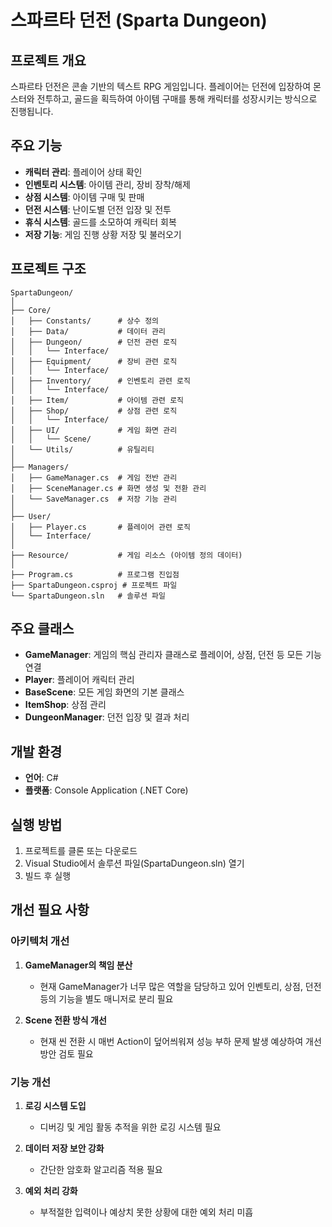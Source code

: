 # 스파르타 던전 (Sparta Dungeon)

## 프로젝트 개요
스파르타 던전은 콘솔 기반의 텍스트 RPG 게임입니다. 플레이어는 던전에 입장하여 몬스터와 전투하고, 골드을 획득하여 아이템 구매를 통해 캐릭터를 성장시키는 방식으로 진행됩니다.

## 주요 기능
- **캐릭터 관리**: 플레이어 상태 확인
- **인벤토리 시스템**: 아이템 관리, 장비 장착/해제
- **상점 시스템**: 아이템 구매 및 판매
- **던전 시스템**: 난이도별 던전 입장 및 전투
- **휴식 시스템**: 골드를 소모하여 캐릭터 회복
- **저장 기능**: 게임 진행 상황 저장 및 불러오기

## 프로젝트 구조
```
SpartaDungeon/
│
├── Core/
│   ├── Constants/      # 상수 정의
│   ├── Data/           # 데이터 관리
│   ├── Dungeon/        # 던전 관련 로직
│   │   └── Interface/  
│   ├── Equipment/      # 장비 관련 로직
│   │   └── Interface/  
│   ├── Inventory/      # 인벤토리 관련 로직
│   │   └── Interface/  
│   ├── Item/           # 아이템 관련 로직
│   ├── Shop/           # 상점 관련 로직
│   │   └── Interface/  
│   ├── UI/             # 게임 화면 관리
│   │   └── Scene/      
│   └── Utils/          # 유틸리티
│
├── Managers/
│   ├── GameManager.cs  # 게임 전반 관리
│   ├── SceneManager.cs # 화면 생성 및 전환 관리
│   └── SaveManager.cs  # 저장 기능 관리
│
├── User/
│   ├── Player.cs       # 플레이어 관련 로직
│   └── Interface/      
│
├── Resource/           # 게임 리소스 (아이템 정의 데이터)
│
├── Program.cs          # 프로그램 진입점
├── SpartaDungeon.csproj # 프로젝트 파일
└── SpartaDungeon.sln   # 솔루션 파일
```

## 주요 클래스
- **GameManager**: 게임의 핵심 관리자 클래스로 플레이어, 상점, 던전 등 모든 기능 연결
- **Player**: 플레이어 캐릭터 관리
- **BaseScene**: 모든 게임 화면의 기본 클래스
- **ItemShop**: 상점 관리
- **DungeonManager**: 던전 입장 및 결과 처리

## 개발 환경
- **언어**: C#
- **플랫폼**: Console Application (.NET Core)

## 실행 방법
1. 프로젝트를 클론 또는 다운로드
2. Visual Studio에서 솔루션 파일(SpartaDungeon.sln) 열기
3. 빌드 후 실행

## 개선 필요 사항

### 아키텍처 개선
1. **GameManager의 책임 분산**
   - 현재 GameManager가 너무 많은 역할을 담당하고 있어 인벤토리, 상점, 던전 등의 기능을 별도 매니저로 분리 필요

2. **Scene 전환 방식 개선**
   - 현재 씬 전환 시 매번 Action이 덮어씌워져 성능 부하 문제 발생 예상하여 개선 방안 검토 필요

### 기능 개선
1. **로깅 시스템 도입**
   - 디버깅 및 게임 활동 추적을 위한 로깅 시스템 필요

2. **데이터 저장 보안 강화**
   - 간단한 암호화 알고리즘 적용 필요

3. **예외 처리 강화**
   - 부적절한 입력이나 예상치 못한 상황에 대한 예외 처리 미흡 